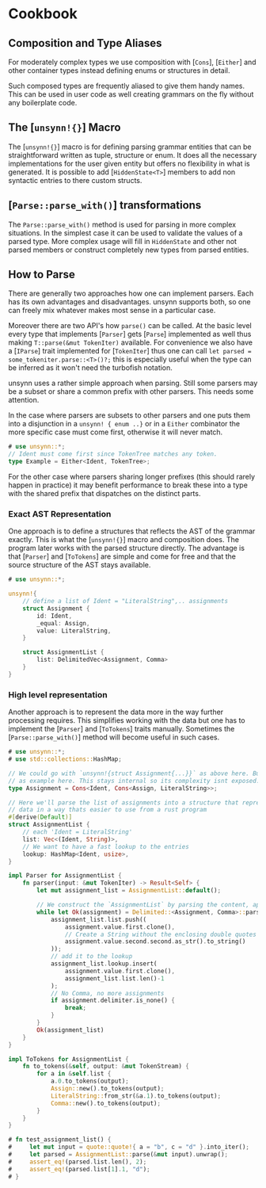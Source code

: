 # Cookbook

## Composition and Type Aliases

For moderately complex types we use composition with [`Cons`], [`Either`] and other container
types instead defining enums or structures in detail.

Such composed types are frequently aliased to give them handy names. This can be used in user
code as well creating grammars on the fly without any boilerplate code.

## The [`unsynn!{}`] Macro

The [`unsynn!{}`] macro is for defining parsing grammar entities that can be straightforward
written as tuple, structure or enum. It does all the necessary implementations for the user
given entity but offers no flexibility in what is generated. It is possible to add
[`HiddenState<T>`] members to add non syntactic entries to there custom structs.

## [`Parse::parse_with()`] transformations

The `Parse::parse_with()` method is used for parsing in more complex situations. In the
simplest case it can be used to validate the values of a parsed type. More complex usage will
fill in `HiddenState` and other not parsed members or construct completely new types from
parsed entities.


## How to Parse

There are generally two approaches how one can implement parsers. Each has its own advantages
and disadvantages. unsynn supports both, so one can freely mix whatever makes most sense in a
particular case.

Moreover there are two API's how `parse()` can be called. At the basic level every type that
implements [`Parser`] gets [`Parse`] implemented as well thus making `T::parse(&mut
TokenIter)` available. For convenience we also have a [`IParse`] trait implemented for
[`TokenIter`] thus one can call `let parsed = some_tokeniter.parse::<T>()?;` this is
especially useful when the type can be inferred as it won't need the turbofish notation.

unsynn uses a rather simple approach when parsing. Still some parsers may be a subset or share
a common prefix with other parsers. This needs some attention.

In the case where parsers are subsets to other parsers and one puts them into a disjunction in
a `unsynn! { enum ..}` or in a `Either` combinator the more specific case must come first,
otherwise it will never match.

```rust
# use unsynn::*;
// Ident must come first since TokenTree matches any token.
type Example = Either<Ident, TokenTree>;
```

For the other case where parsers sharing longer prefixes (this should rarely happen in
practice) it may benefit performance to break these into a type with the shared prefix that
dispatches on the distinct parts.


### Exact AST Representation

One approach is to define a structures that reflects the AST of the grammar exactly.  This is
what the [`unsynn!{}`] macro and composition does. The program later works with the parsed
structure directly. The advantage is that [`Parser`] and [`ToTokens`] are simple and come for
free and that the source structure of the AST stays available.

```rust
# use unsynn::*;

unsynn!{
    // define a list of Ident = "LiteralString",.. assignments
    struct Assignment {
        id: Ident,
        _equal: Assign,
        value: LiteralString,
    }

    struct AssignmentList {
        list: DelimitedVec<Assignment, Comma>
    }
}
```

### High level representation

Another approach is to represent the data more in the way further processing requires. This
simplifies working with the data but one has to implement the [`Parser`] and [`ToTokens`]
traits manually. Sometimes the [`Parse::parse_with()`] method will become useful in such
cases.

```rust
# use unsynn::*;
# use std::collections::HashMap;

// We could go with `unsynn!{struct Assignment{...}}` as above here. But lets use composition
// as example here. This stays internal so its complexity isnt exposed.
type Assignment = Cons<Ident, Cons<Assign, LiteralString>>;

// Here we'll parse the list of assignments into a structure that represents the
// data in a way thats easier to use from a rust program
#[derive(Default)]
struct AssignmentList {
    // each 'Ident = LiteralString'
    list: Vec<(Ident, String)>,
    // We want to have a fast lookup to the entries
    lookup: HashMap<Ident, usize>,
}

impl Parser for AssignmentList {
    fn parser(input: &mut TokenIter) -> Result<Self> {
        let mut assignment_list = AssignmentList::default();

        // We construct the `AssignmentList` by parsing the content, appending and processing it.
        while let Ok(assignment) = Delimited::<Assignment, Comma>::parse(input) {
            assignment_list.list.push((
                assignment.value.first.clone(),
                // Create a String without the enclosing double quotes
                assignment.value.second.second.as_str().to_string()
            ));
            // add it to the lookup
            assignment_list.lookup.insert(
                assignment.value.first.clone(),
                assignment_list.list.len()-1
            );
            // No Comma, no more assignments
            if assignment.delimiter.is_none() {
                break;
            }
        }
        Ok(assignment_list)
    }
}

impl ToTokens for AssignmentList {
    fn to_tokens(&self, output: &mut TokenStream) {
        for a in &self.list {
            a.0.to_tokens(output);
            Assign::new().to_tokens(output);
            LiteralString::from_str(&a.1).to_tokens(output);
            Comma::new().to_tokens(output);
        }
    }
}

# fn test_assignment_list() {
#     let mut input = quote::quote!{ a = "b", c = "d" }.into_iter();
#     let parsed = AssignmentList::parse(&mut input).unwrap();
#     assert_eq!(parsed.list.len(), 2);
#     assert_eq!(parsed.list[1].1, "d");
# }
```
